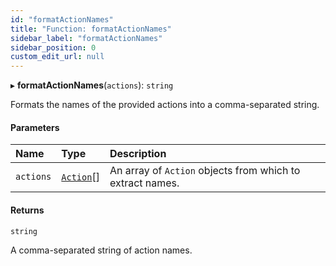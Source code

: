 ```yaml
---
id: "formatActionNames"
title: "Function: formatActionNames"
sidebar_label: "formatActionNames"
sidebar_position: 0
custom_edit_url: null
---
```


▸ **formatActionNames**(`actions`): `string`

Formats the names of the provided actions into a comma-separated string.

#### Parameters

| Name | Type | Description |
| :------ | :------ | :------ |
| `actions` | [`Action`](../interfaces/Action.md)[] | An array of `Action` objects from which to extract names. |

#### Returns

`string`

A comma-separated string of action names.
